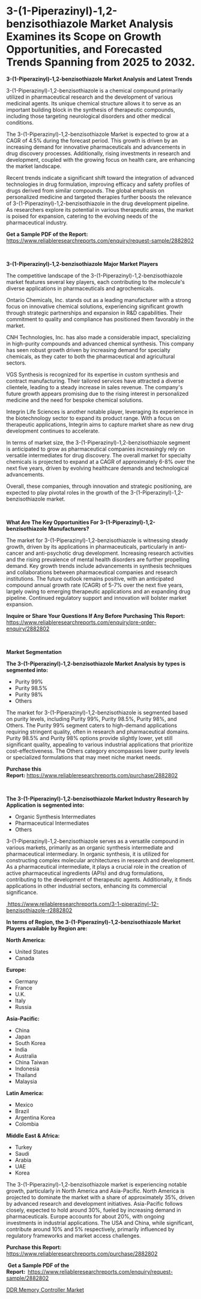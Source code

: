 <p><h1>3-(1-Piperazinyl)-1,2-benzisothiazole Market Analysis Examines its Scope on Growth Opportunities, and Forecasted Trends Spanning from 2025 to 2032.</h1></p><p><strong>3-(1-Piperazinyl)-1,2-benzisothiazole Market Analysis and Latest Trends</strong></p>
<p><p>3-(1-Piperazinyl)-1,2-benzisothiazole is a chemical compound primarily utilized in pharmaceutical research and the development of various medicinal agents. Its unique chemical structure allows it to serve as an important building block in the synthesis of therapeutic compounds, including those targeting neurological disorders and other medical conditions. </p><p>The 3-(1-Piperazinyl)-1,2-benzisothiazole Market is expected to grow at a CAGR of 4.5% during the forecast period. This growth is driven by an increasing demand for innovative pharmaceuticals and advancements in drug discovery processes. Additionally, rising investments in research and development, coupled with the growing focus on health care, are enhancing the market landscape. </p><p>Recent trends indicate a significant shift toward the integration of advanced technologies in drug formulation, improving efficacy and safety profiles of drugs derived from similar compounds. The global emphasis on personalized medicine and targeted therapies further boosts the relevance of 3-(1-Piperazinyl)-1,2-benzisothiazole in the drug development pipeline. As researchers explore its potential in various therapeutic areas, the market is poised for expansion, catering to the evolving needs of the pharmaceutical industry.</p></p>
<p><strong>Get a Sample PDF of the Report:&nbsp;</strong> <a href="https://www.reliableresearchreports.com/enquiry/request-sample/2882802?utm_campaign=3269&utm_medium=2&utm_source=Github&utm_content=ia&utm_term=13032025&utm_id=3-1-piperazinyl-12-benzisothiazole">https://www.reliableresearchreports.com/enquiry/request-sample/2882802</a></p>
<p>&nbsp;</p>
<p><strong>3-(1-Piperazinyl)-1,2-benzisothiazole Major Market Players</strong></p>
<p><p>The competitive landscape of the 3-(1-Piperazinyl)-1,2-benzisothiazole market features several key players, each contributing to the molecule's diverse applications in pharmaceuticals and agrochemicals. </p><p>Ontario Chemicals, Inc. stands out as a leading manufacturer with a strong focus on innovative chemical solutions, experiencing significant growth through strategic partnerships and expansion in R&D capabilities. Their commitment to quality and compliance has positioned them favorably in the market.</p><p>CNH Technologies, Inc. has also made a considerable impact, specializing in high-purity compounds and advanced chemical synthesis. This company has seen robust growth driven by increasing demand for specialty chemicals, as they cater to both the pharmaceutical and agricultural sectors.</p><p>VGS Synthesis is recognized for its expertise in custom synthesis and contract manufacturing. Their tailored services have attracted a diverse clientele, leading to a steady increase in sales revenue. The company's future growth appears promising due to the rising interest in personalized medicine and the need for bespoke chemical solutions.</p><p>Integrin Life Sciences is another notable player, leveraging its experience in the biotechnology sector to expand its product range. With a focus on therapeutic applications, Integrin aims to capture market share as new drug development continues to accelerate.</p><p>In terms of market size, the 3-(1-Piperazinyl)-1,2-benzisothiazole segment is anticipated to grow as pharmaceutical companies increasingly rely on versatile intermediates for drug discovery. The overall market for specialty chemicals is projected to expand at a CAGR of approximately 6-8% over the next five years, driven by evolving healthcare demands and technological advancements.</p><p>Overall, these companies, through innovation and strategic positioning, are expected to play pivotal roles in the growth of the 3-(1-Piperazinyl)-1,2-benzisothiazole market.</p></p>
<p>&nbsp;</p>
<p><strong>What Are The Key Opportunities For 3-(1-Piperazinyl)-1,2-benzisothiazole Manufacturers?</strong></p>
<p><p>The market for 3-(1-Piperazinyl)-1,2-benzisothiazole is witnessing steady growth, driven by its applications in pharmaceuticals, particularly in anti-cancer and anti-psychotic drug development. Increasing research activities and the rising prevalence of mental health disorders are further propelling demand. Key growth trends include advancements in synthesis techniques and collaborations between pharmaceutical companies and research institutions. The future outlook remains positive, with an anticipated compound annual growth rate (CAGR) of 5-7% over the next five years, largely owing to emerging therapeutic applications and an expanding drug pipeline. Continued regulatory support and innovation will bolster market expansion.</p></p>
<p><strong>Inquire or Share Your Questions If Any Before Purchasing This Report:</strong> <a href="https://www.reliableresearchreports.com/enquiry/pre-order-enquiry/2882802?utm_campaign=3269&utm_medium=2&utm_source=Github&utm_content=ia&utm_term=13032025&utm_id=3-1-piperazinyl-12-benzisothiazole">https://www.reliableresearchreports.com/enquiry/pre-order-enquiry/2882802</a></p>
<p>&nbsp;</p>
<p><strong>Market Segmentation</strong></p>
<p><strong>The 3-(1-Piperazinyl)-1,2-benzisothiazole Market Analysis by types is segmented into:</strong></p>
<p><ul><li>Purity 99%</li><li>Purity 98.5%</li><li>Purity 98%</li><li>Others</li></ul></p>
<p><p>The market for 3-(1-Piperazinyl)-1,2-benzisothiazole is segmented based on purity levels, including Purity 99%, Purity 98.5%, Purity 98%, and Others. The Purity 99% segment caters to high-demand applications requiring stringent quality, often in research and pharmaceutical domains. Purity 98.5% and Purity 98% options provide slightly lower, yet still significant quality, appealing to various industrial applications that prioritize cost-effectiveness. The Others category encompasses lower purity levels or specialized formulations that may meet niche market needs.</p></p>
<p><strong>Purchase this Report:&nbsp;</strong><a href="https://www.reliableresearchreports.com/purchase/2882802?utm_campaign=3269&utm_medium=2&utm_source=Github&utm_content=ia&utm_term=13032025&utm_id=3-1-piperazinyl-12-benzisothiazole">https://www.reliableresearchreports.com/purchase/2882802</a></p>
<p>&nbsp;</p>
<p><strong>The 3-(1-Piperazinyl)-1,2-benzisothiazole Market Industry Research by Application is segmented into:</strong></p>
<p><ul><li>Organic Synthesis Intermediates</li><li>Pharmaceutical Intermediates</li><li>Others</li></ul></p>
<p><p>3-(1-Piperazinyl)-1,2-benzisothiazole serves as a versatile compound in various markets, primarily as an organic synthesis intermediate and pharmaceutical intermediary. In organic synthesis, it is utilized for constructing complex molecular architectures in research and development. As a pharmaceutical intermediate, it plays a crucial role in the creation of active pharmaceutical ingredients (APIs) and drug formulations, contributing to the development of therapeutic agents. Additionally, it finds applications in other industrial sectors, enhancing its commercial significance.</p></p>
<p><a href="https://www.reliableresearchreports.com/3-1-piperazinyl-12-benzisothiazole-r2882802?utm_campaign=3269&utm_medium=2&utm_source=Github&utm_content=ia&utm_term=13032025&utm_id=3-1-piperazinyl-12-benzisothiazole">&nbsp;https://www.reliableresearchreports.com/3-1-piperazinyl-12-benzisothiazole-r2882802</a></p>
<p><strong>In terms of Region, the 3-(1-Piperazinyl)-1,2-benzisothiazole Market Players available by Region are:</strong></p>
<p>
    <p> <strong> North America: </strong>
        <ul>
            <li>United States</li>
            <li>Canada</li>
        </ul>
        </p> 
    <p> <strong> Europe: </strong>
        <ul>
            <li>Germany</li>
            <li>France</li>
            <li>U.K.</li>
            <li>Italy</li>
            <li>Russia</li>
        </ul>
        </p> 
    <p> <strong> Asia-Pacific: </strong>
        <ul>
            <li>China</li>
            <li>Japan</li>
            <li>South Korea</li>
            <li>India</li>
            <li>Australia</li>
            <li>China Taiwan</li>
            <li>Indonesia</li>
            <li>Thailand</li>
            <li>Malaysia</li>
        </ul>
        </p> 
    <p> <strong> Latin America: </strong>
        <ul>
            <li>Mexico</li>
            <li>Brazil</li>
            <li>Argentina Korea</li>
            <li>Colombia</li>
        </ul>
        </p> 
    <p> <strong> Middle East & Africa: </strong>
        <ul>
            <li>Turkey</li>
            <li>Saudi</li>
            <li>Arabia</li>
            <li>UAE</li>
            <li>Korea</li>
        </ul>
    </p>
    </p>
<p><p>The 3-(1-Piperazinyl)-1,2-benzisothiazole market is experiencing notable growth, particularly in North America and Asia-Pacific. North America is projected to dominate the market with a share of approximately 35%, driven by advanced research and development initiatives. Asia-Pacific follows closely, expected to hold around 30%, fueled by increasing demand in pharmaceuticals. Europe accounts for about 20%, with ongoing investments in industrial applications. The USA and China, while significant, contribute around 10% and 5% respectively, primarily influenced by regulatory frameworks and market access challenges.</p></p>
<p><strong>Purchase this Report: </strong><a href="https://www.reliableresearchreports.com/purchase/2882802?utm_campaign=3269&utm_medium=2&utm_source=Github&utm_content=ia&utm_term=13032025&utm_id=3-1-piperazinyl-12-benzisothiazole">https://www.reliableresearchreports.com/purchase/2882802</a></p>
<p>&nbsp;<strong>Get a Sample PDF of the Report:&nbsp;&nbsp;</strong><a href="https://www.reliableresearchreports.com/enquiry/request-sample/2882802?utm_campaign=3269&utm_medium=2&utm_source=Github&utm_content=ia&utm_term=13032025&utm_id=3-1-piperazinyl-12-benzisothiazole">https://www.reliableresearchreports.com/enquiry/request-sample/2882802</a></p>
<p><strong></strong></p>
<p><p><a href="https://github.com/kaloyhboosh/Market-Research-Report-List-1/blob/main/ddr-memory-controller-market.md?utm_campaign=3269&utm_medium=2&utm_source=Github&utm_content=ia&utm_term=13032025&utm_id=3-1-piperazinyl-12-benzisothiazole">DDR Memory Controller Market</a></p></p>